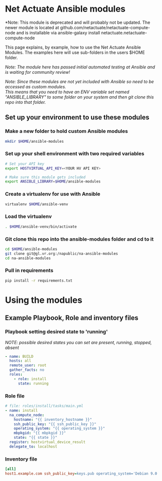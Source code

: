 # Net Actuate Ansible modules
*Note: This module is deprecated and will probably not be updated. The newer module is located at github.com/netactuate/netactuate-compute-node and is installable via ansible-galaxy install netactuate.netactuate-compute-node

This page explains, by example, how to use the Net Actuate Ansible Modules.
The examples here will use sub-folders in the users $HOME folder.

*Note: The module here has passed initial automated testing at Ansible and is waiting for community review!*

*Note: Since these modules are not yet included with Ansible so need to be accessed
as custom modules.  
This means that you need to have an ENV variable set named "ANSIBLE_LIBRARY"
to some folder on your system and then git clone this repo into that folder.*

## Set up your environment to use these modules

### Make a new folder to hold custom Ansible modules

```bash
mkdir $HOME/ansible-modules
```

### Set up your shell environment with two required variables

```bash
# Set your API key
export HOSTVIRTUAL_API_KEY=<YOUR HV API KEY>

# Make sure this module gets included
export ANSIBLE_LIBRARY=$HOME/ansible-modules
```

### Create a virtualenv for use with Ansible

```bash
virtualenv $HOME/ansible-venv
```

### Load the virtualenv

```bash
. $HOME/ansible-venv/bin/activate
```

### Git clone this repo into the ansible-modules folder and cd to it

```bash
cd $HOME/ansible-modules
git clone git@gl.vr.org:/napublic/na-ansible-modules
cd na-ansible-modules
```

### Pull in requirements

```bash
pip install -r requirements.txt
```

# Using the modules

## Example Playbook, Role and inventory files

### Playbook setting desired state to 'running'

*NOTE: possible desired states you can set are
present, running, stopped, absent*

```yaml
- name: BUILD
  hosts: all
  remote_user: root
  gather_facts: no
  roles:
    - role: install
      state: running
```

### Role file

```yaml
# file: roles/install/tasks/main.yml
- name: install
  na_compute_node:
    hostname: "{{ inventory_hostname }}"
    ssh_public_key: "{{ ssh_public_key }}"
    operating_system: "{{ operating_system }}"
    mbpkgid: "{{ mbpkgid }}"
    state: "{{ state }}"
  register: hostvirtual_device_result
  delegate_to: localhost
```

### Inventory file

```ini
[all]
host1.example.com ssh_public_key=keys.pub operating_system='Debian 9.0 x64 PV' mbpkgid=5551212 location='RDU3 - Raleigh, NC'
```
